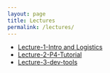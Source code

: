 ```yaml
---
layout: page
title: Lectures
permalink: /lectures/
---
```



* [Lecture-1-Intro and Logistics](https://drive.google.com/file/d/13IP6xB9J9NyIOwdysxjl7CVtg9rACQKs/view?usp=sharing)
* [Lecture-2-P4-Tutorial](https://drive.google.com/file/d/1mCG_z-DFRi9BFk5E8hoD4StQDm_fywWH/view?usp=sharing)
* [Lecture-3-dev-tools](https://docs.google.com/presentation/d/1nOYmwJ6PrGjVN8n10-ghxYd10MbtksnWCpBQb8xKhN4/edit?usp=sharing)
<!-- * [Lecture-4-Chang-Kim-BFN]({{ site.baseurl }}/lectures/Lecture-4-Chang-Kim-BFN.pdf) -->
<!-- * [Lecture-5-FPGA-Intro]({{ site.baseurl }}/lectures/Lecture-5-FPGA-Intro.pdf) -->

